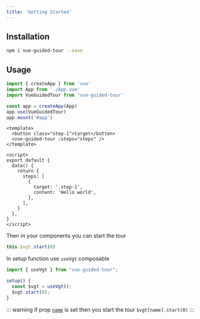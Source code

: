 ```yaml
---
title: 'Getting Started'
---
```


## Installation

```bash
npm i vue-guided-tour --save
```

## Usage

```js
import { createApp } from 'vue'
import App from './App.vue'
import VueGuidedTour from 'vue-guided-tour'

const app = createApp(App)
app.use(VueGuidedTour)
app.mount('#app')
```

```vue
<template>
  <button class="step-1">target</button>
  <vue-guided-tour :steps="steps" />
</template>

<script>
export default {
  data() {
    return {
      steps: [
        {
          target: '.step-1',
          content: 'Hello world',
        },
      ],
    }
  },
}
</script>
```

Then in your components you can start the tour

```js
this.$vgt.start(0)
```

In setup function use `useVgt` composable

```js
import { useVgt } from "vue-guided-tour";

setup() {
  const $vgt = useVgt();
  $vgt.start(0);
}
```

::: warning
if prop [`name`](config.md#name) is set then you start the tour `$vgt[name].start(0)`
:::
